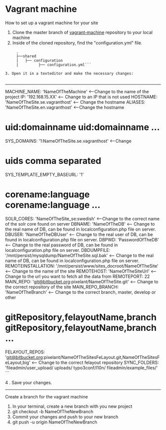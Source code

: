 # Vagrant machine

How to set up a vagrant machine for your site

1. Clone the master branch of [vagrant-machine](https://bitbucket.org/pixelant/vagrant-machines) repository to your local machine
2. Inside of the cloned repository, find the "configuration.yml" file.
 ```
      .
      ├──shared
      |   ├── configuration
      |         ├── configuration.yml```

3. Open it in a texteditor and make the necessary changes:


```
---
MACHINE_NAME: 'NameOfTheMachine' <--Change to the name of the project
IP: '192.168.15.XX' <-- Change to an IP that is not used
HOSTNAME: 'NameOfTheSite.se.vagranthost' <-- Change the hostname
ALIASES: 'NameOfTheSite.en.vagranthost' <--Change the hostname
# uid:domainname uid:domainname ...
SYS_DOMAINS: '1:NameOfTheSite.se.vagranthost' <--Change 
# uids comma separated
SYS_TEMPLATE_EMPTY_BASEURL: '1'
# corename:language corename:language ...
SOLR_CORES: 'NameOfTheSite_se:swedish' <--Change to the correct name of the solr core found on server
DBNAME: 'NameOfTheDB' <-- Change to the real name of DB, can be found in localconfiguration.php file on server.
DBUSER: 'NameOfTheDBUser' <-- Change to the real user of DB, can be found in localconfiguration.php file on server.
DBPWD: 'PasswordOfTheDB' <-- Change to the real password of DB, can be found in localconfiguration.php file on server.
DBDUMPFILE: '/mnt/persist/mysqldump/NameOfTheSite.sql.bak' <-- Change to the real name of DB, can be found in localconfiguration.php file on server.
REMOTEINSTALLATION: '/mnt/persist/www/sites_docroot/NameOfTheSite' <-- Change to the name of the site
REMOTEHOST: 'NameOfTheSiteUrl' <-- Change to the url you want to fetch all the data from
REMOTEPORT: 22
MAIN_REPO: 'git@bitbucket.org:pixelant/NameOfTheSite.git' <-- Change to the correct repository of the site 
MAIN_REPO_BRANCH: 'NameOfTheBranch' <-- Change to the correct branch, master, develop or other
# gitRepository,felayoutName,branch gitRepository,felayoutName,branch ...
FELAYOUT_REPOS: 'git@bitbucket.org:pixelant/NameOfTheSitesFeLayout.git,NameOfTheSitesFeLayout,big' <-- Change to the correct felayout repository
SYNC_FOLDERS: 'fileadmin/user_upload/ uploads/ typo3conf/l10n/ fileadmin/example_files/' ```

4 . Save your changes.


---

Create a branch for the vagrant machine

1. In your terminal, create a new branch with you new project
2. git checkout -b NameOfTheNewBranch
3. Commit your changes and push to your new branch
4. git push -u origin NameOfTheNewBranch 